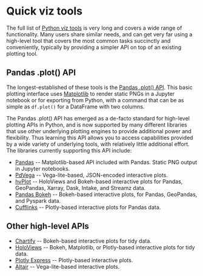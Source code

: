 # Quick viz tools

The full list of [Python viz tools](../tools) is very long and covers a wide range of functionality. Many users share similar needs, and can get very far using a high-level tool that covers the most common tasks succinctly and conveniently, typically by providing a simpler API on top of an existing plotting tool.


## Pandas .plot() API

The longest-established of these tools is the [Pandas .plot() API](https://pandas.pydata.org/pandas-docs/stable/user_guide/visualization.html). This basic plotting interface uses [Matplotlib](http://matplotlib.org) to render static PNGs in a Jupyter notebook or for exporting from Python, with a command that can be as simple as `df.plot()` for a DataFrame with two columns.

The Pandas .plot() API has emerged as a de-facto standard for high-level plotting APIs in Python, and is now supported by many different libraries that use other underlying plotting engines to provide additional power and flexibility. Thus learning this API allows you to access capabilities provided by a wide variety of underlying tools, with relatively little additional effort. The libraries currently supporting this API include:

- [Pandas](https://pandas.pydata.org/pandas-docs/stable/user_guide/visualization.html) -- Matplotlib-based API included with Pandas. Static PNG output in Jupyter notebooks.
- [PdVega](https://altair-viz.github.io/pdvega) -- Vega-lite-based, JSON-encoded interactive plots.
- [hvPlot](https://hvplot.pyviz.org) -- HoloViews and Bokeh-based interactive plots for Pandas, GeoPandas, Xarray, Dask, Intake, and Streamz data.
- [Pandas Bokeh](https://github.com/PatrikHlobil/Pandas-Bokeh) -- Bokeh-based interactive plots, for Pandas, GeoPandas, and Pyspark data.
- [Cufflinks](https://github.com/santosjorge/cufflinks) -- Plotly-based interactive plots for Pandas data.

## Other high-level APIs

- [Chartify](https://github.com/spotify/chartify) -- Bokeh-based interactive plots for tidy data.
- [HoloViews](https://holoviews.org) -- Bokeh, Matplotlib, or Plotly-based interactive plots for tidy data.
- [Plotly Express](https://www.plotly.express/) -- Plotly-based interactive plots.
- [Altair](https://altair-viz.github.io/) -- Vega-lite-based interactive plots.
